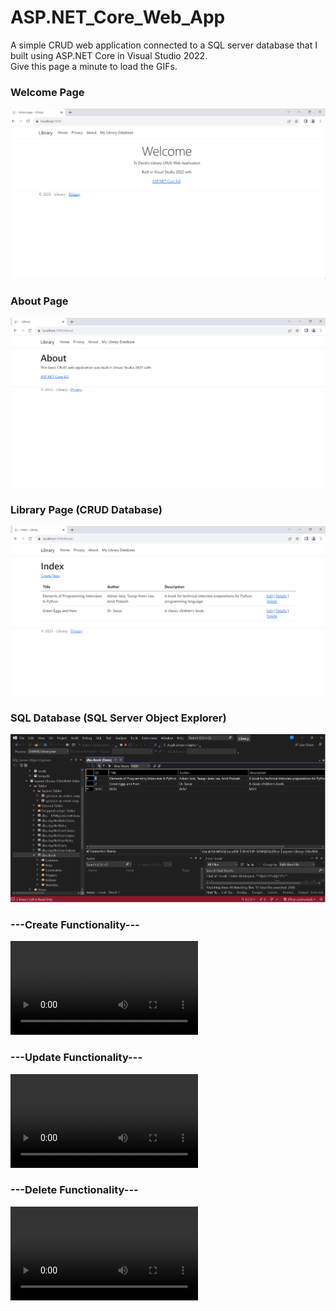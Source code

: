 # ASP.NET_Core_Web_App
A simple CRUD web application connected to a SQL server database that I built using ASP.NET Core in Visual Studio 2022.  
Give this page a minute to load the GIFs.  
  
### Welcome Page
![](https://github.com/david125tran/ASP.NET_Core_Web_App/blob/main/Images/1.png)  

### About Page
![](https://github.com/david125tran/ASP.NET_Core_Web_App/blob/main/Images/2.png)  

### Library Page (CRUD Database)
![](https://github.com/david125tran/ASP.NET_Core_Web_App/blob/main/Images/3.png)  

### SQL Database (SQL Server Object Explorer)
![](https://github.com/david125tran/ASP.NET_Core_Web_App/blob/main/Images/4.png)  
  
### ---Create Functionality---
![](https://github.com/david125tran/ASP.NET_Core_Web_App/blob/main/GIFs/create.mp4)  

### ---Update Functionality---
![](https://github.com/david125tran/ASP.NET_Core_Web_App/blob/main/GIFs/update.mp4)  

### ---Delete Functionality---
![](https://github.com/david125tran/ASP.NET_Core_Web_App/blob/main/GIFs/delete.mp4)  

